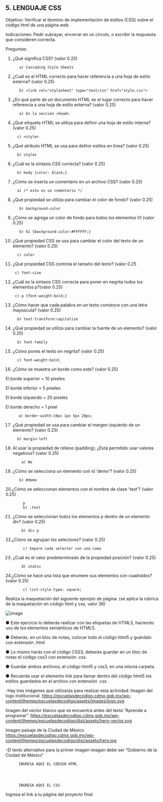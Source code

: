 ## 5. LENGUAJE CSS

Objetivo: Verificar el dominio de implementación de estilos (CSS) sobre el código html de
una página web.

Indicaciones: Pedir subrayar, encerrar en un círculo, o escribir la respuesta que
consideren correcta.

Preguntas:

1. ¿Qué significa CSS? (valor 0.25)

          a) Cascading Style Sheets
          
          
2. ¿Cuál es el HTML correcto para hacer referencia a una hoja de estilo externa?
(valor 0.25)

          
          b) <link rel="stylesheet" type="text/css" href="style.css">
         
          
3. ¿En qué parte de un documento HTML es el lugar correcto para hacer referencia a
una hoja de estilo externa? (valor 0.25)

          a) En la sección <head>
         
          
 4. ¿Qué etiqueta HTML se utiliza para definir una hoja de estilo interna? (valor 0.25)
 
          
          c) <style>
          
 5. ¿Qué atributo HTML se usa para definir estilos en línea? (valor 0.25)

         
          b) styles
         
          
 6. ¿Cuál es la sintaxis CSS correcta? (valor 0.25)

          b) body {color: black;}
          
          
 7. ¿Cómo se inserta un comentario en un archivo CSS? (valor 0.25)

          a) /* esto es un comentario */
         
          
8. ¿Qué propiedad se utiliza para cambiar el color de fondo? (valor 0.25)

         
          b) background-color
          
          
9. ¿Cómo se agrega un color de fondo para todos los elementos h1 (valor 0.25)
  
          b) h1 {background-color:#FFFFFF;}
        
  
10. ¿Qué propiedad CSS se usa para cambiar el color del texto de un elemento? (valor 0.25)
  
         
          c) color
  
 11. ¿Qué propiedad CSS controla el tamaño del texto? (valor 0.25
  
          
          c) font-size
          
  
 12. ¿Cuál es la sintaxis CSS correcta para poner en negrita todos los elementos p?(valor 0.25)
  
          c) p {font-weight:bold;}
         
  
13. ¿Cómo hacer que cada palabra en un texto comience con una letra mayúscula? (valor 0.25)
  
         
          b) text-transform:capitalize
          
  
14. ¿Qué propiedad se utiliza para cambiar la fuente de un elemento? (valor 0.25)
  
          
          b) font-family
        
  
15. ¿Cómo pones el texto en negrita? (valor 0.25)
  
          c) font-weight:bold;
  
16. ¿Cómo se muestra un borde como este? (valor 0.25)

El borde superior = 10 píxeles

El borde inferior = 5 píxeles

El borde izquierdo = 20 píxeles

El borde derecho = 1 píxel
  
          a) border-width:10px 1px 5px 20px;
        
          
17. ¿Qué propiedad se usa para cambiar el margen izquierdo de un elemento? (valor 0.25)

         
          b) margin-left
          
18. Al usar la propiedad de relleno (padding); ¿Está permitido usar valores negativos? (valor 0.25)

            a) No
            
            
 19. ¿Cómo se selecciona un elemento con id 'demo'? (valor 0.25)
 
           
            b) #demo
         
            
20.¿Cómo se seleccionan elementos con el nombre de clase 'test'? (valor 0.25)

            p
            b) .test
           
            
21. ¿Cómo se seleccionan todos los elementos p dentro de un elemento div? (valor 0.25)

            b) div p
         
            
22.¿Cómo se agrupan los selectores? (valor 0.25)

            
            c) Separe cada selector con una coma
            
23. ¿Cuál es el valor predeterminado de la propiedad posición? (valor 0.25)

           
            d) static
            
 24.¿Cómo se hace una lista que enumere sus elementos con cuadrados? (valor 0.25)
 
         
            c) list-style-type: square;
            
Realiza la maquetación del siguiente ejemplo de página: (se aplica la rúbrica de la
maquetación en código html y css, valor 36)

![image](https://user-images.githubusercontent.com/91554777/166742177-b3cc2bfc-7768-42e4-b4f0-dcc2a1473935.png)

● Este ejercicio lo deberás realizar con las etiquetas de HTML5, haciendo uso de los elementos semánticos de HTML5.

● Deberás, en un bloc de notas, colocar todo el código html5 y guárdalo con extensión .html

● Lo mismo harás con el código CSS3, deberás guardar en un bloc de notas el código css3 con extensión .css.

● Guardar ambos archivos, el código html5 y css3, en una misma carpeta.

● Recuerda usar el elemento link para llamar dentro del código html5 los estilos guardados en el archivo con extensión .css.

-Hay tres imágenes que utilizarás para realizar esta actividad:
Imagen del logo institucional.
https://escuelasdecodigo.cdmx.gob.mx/wp-content/themes/escuelasdecodigo/assets/images/logo.svg

Imagen del vector blanco que se encuentra antes del texto “Aprende a programar”. https://escuelasdecodigo.cdmx.gob.mx/wp-content/themes/escuelasdecodigo/dist/assets/hero-vector.svg

Imagen paisaje de la Ciudad de México
https://escuelasdecodigo.cdmx.gob.mx/wp-content/themes/escuelasdecodigo/dist/assets/hero.jpg

-El texto alternativo para la primer imagen imagen debe ser “Gobierno de la Ciudad de México”


          INGRESA AQUI EL CÓDIGO HTML
          
          
          
          
          INGRESA AQUI EL CSS
          
          
          
 Ingresa el link a tu página del proyecto final
